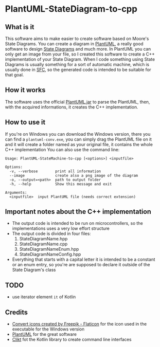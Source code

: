# PlantUML-StateDiagram-to-cpp

## What is it

This software aims to make easier to create software based on Moore's State Diagrams.
You can create a diagram in [PlantUML](https://plantuml.com), a really good software to design [State Diagrams](https://plantuml.com/state-diagram) and much more.
In PlantUML you can only get an image from your file, so I created this software to create a C++ implementation of your State Diagram.
When I code something using State Diagrams is usually something for a sort of automatic machine, which is usually done in [SFC](https://en.wikipedia.org/wiki/Sequential_function_chart), so the generated code is intended to be suitable for that goal.

## How it works

The software uses the official [PlantUML.jar](https://plantuml.com/download) to parse the PlantUML, then, with the acquired informations, it creates the C++ implementation.

## How to use it

If you're on Windows you can download the Windows version, there you can find a `plantuml-conv.exe`, you can simply drag the PlantUML file on it and it will create a folder named as your original file, it contains the whole C++ implementation
You can also use the command line:
```text
Usage: PlantUML-StateMachine-to-cpp [<options>] <inputfile>

Options:
  -v, --verbose        print all information
  --image              create also a png image of the diagram
  -o, --output=<path>  path to output folder
  -h, --help           Show this message and exit

Arguments:
  <inputfile>  input PlantUML file (needs correct extension)
```

## Important notes about the C++ implementation

- The output code is intended to be run on microcontrollers, so the implementations uses a very low effort structure
- The output code is divided in four files:
    1. StateDiagramName.hpp
    2. StateDiagramName.cpp
    3. StateDiagramNameEnum.hpp
    4. StateDiagramNameConfig.hpp
- Everything that starts with a capital letter it is intended to be a constant or an enum entry, so you're are supposed to declare it outside of the State Diagram's class

## TODO

- use iterator element `it` of Kotlin

## Credits

- [Convert icons created by Freepik - Flaticon](https://www.flaticon.com/free-icons/convert) for the icon used in the executable for the Windows version
- [PlantUML](https://plantuml.com) for the great software
- [Clikt](https://github.com/ajalt/clikt) fot the Kotlin library to create command line interfaces
